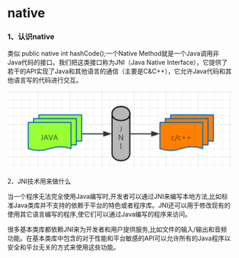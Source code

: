 # native

### 1、认识native

类似 public native int hashCode\(\);一个Native Method就是一个Java调用非Java代码的接口。我们把这类接口称为JNI（Java Native Interface），它提供了若干的API实现了Java和其他语言的通信（主要是C&C++），它允许Java代码和其他语言写的代码进行交互。

![](/assets/JNI为桥梁.png)

2、JNI技术用来做什么 

当一个程序无法完全使用Java编写时,开发者可以通过JNI来编写本地方法,比如标准Java类库并不支持的依赖于平台的特色或者程序库。JNI还可以用于修改现有的使用其它语言编写的程序,使它们可以通过Java编写的程序来访问。

很多基本类库都依赖JNI来为开发者和用户提供服务,比如文件的输入/输出和音频功能。在基本类库中包含的对于性能和平台敏感的API可以允许所有的Java程序以安全和平台无关的方式来使用这些功能。

